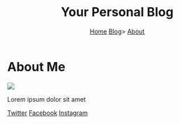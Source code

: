 <title> IntroToComputing-Website-Project </title>
<link rel="stylesheet" href="style.css">
</head>
<body>
<header>
<h1> Your Personal Blog</h1>
<nav>
<a href="#">Home</a> <a href="#">Blog</a>>
<a href="#">About</a>
</nav>
</header>
<main>
<div class="row">
<div class="post-text-box>
<h1>Newest Post</h1>
<section>
<h1>First Post</h1>
<p>Lorem ipsum dolor sit amet</
</section>
</div>
<div class="profile">
<h1>About Me</h1>
<img src="profile-picture.png"> <P> Lorem ipsum dolor sit amet</P>
</div>
</div>
</main> <footer>
<a href="#">Twitter</a>
<a href="#">Facebook</a>
<a href="#">Instagram</a>
</footer>
</body>